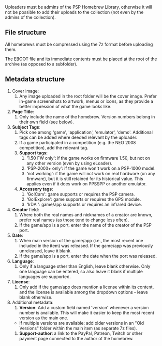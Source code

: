 Uploaders must be admins of the PSP Homebrew Library, otherwise it will not be possible to add their uploads to the collection (not even by the admins of the collection).

## File structure

All homebrews must be compressed using the 7z format before uploading them.

The EBOOT file and its immediate contents must be placed at the root of the archive (as opposed to a subfolder).

## Metadata structure

1. Cover image:
	1. Any image uploaded in the root folder will be the cover image. Prefer in-game screenshots to artwork, menus or icons, as they provide a better impression of what the game looks like. 
1. **Page Title**:
	1. Only include the name of the homebrew. Version numbers belong in their own field (see below).
1. **Subject Tags**:
	1. Pick one among 'game', 'application', 'emulator', 'demo'. Additional tags can be added where deeded relevant by the uploader. 
	1. If a game participated in a competition (e.g. the NEO 2008 competition), add the relevant tag.
	1. **Support tags**:
		1. '1.50 FW only': if the game works on firmware 1.50, but not on any other version (even by using eLoader).
		1. 'PSP-2000+ only': if the game won't work on a PSP-1000 model.
		1. 'not working': if the game will not work on real hardware (on any firmware), but it is still retained for its historical value. This applies even if it does work on PPSSPP or another emulator.
	1. **Accessory tags**:
		1. 'Go!Cam': game supports or requires the PSP camera.
		1. 'Go!Explore': game supports or requires the GPS module.
		1. 'IrDA ': game/app supports or requires an infrared device.
1. **Creator** field:
	1. Where both the real names and nicknames of a creator are known, prefer real names (as those tend to change less often).
	1. If the game/app is a port, enter the name of the creator of the PSP port.
1. **Date**:
	1. When main version of the game/app (i.e., the most recent one included in the item) was released. If the game/app was previously unreleased, leave it blank. 
	1. If the game/app is a port, enter the date when the port was released.
1. **Language**:
	1. Only if a language other than English, leave blank otherwise. Only one language can be entered, so also leave it blank if multiple languages are supported. 
1. **License**:
	1. Only add if the game/app does mention a license within its content, and the license is available among the dropdown options - leave blank otherwise.
1. Additional metadata:
	1. **Version**: Add a custom field named 'version' whenever a version number is available. This will make it easier to keep the most recent version as the main one. 
	- If multiple versions are available: add older versions in an "Old Versions" folder within the main item (as separate 7z files).
	1. **Support-author**: a link to the PayPal, Patreon, Twitch or other payment page connected to the author of the homebrew. 
